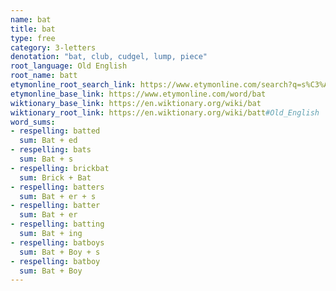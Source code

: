 ```yaml
---
name: bat
title: bat
type: free
category: 3-letters
denotation: "bat, club, cudgel, lump, piece"
root_language: Old English
root_name: batt
etymonline_root_search_link: https://www.etymonline.com/search?q=s%C3%A6
etymonline_base_link: https://www.etymonline.com/word/bat
wiktionary_base_link: https://en.wiktionary.org/wiki/bat
wiktionary_root_link: https://en.wiktionary.org/wiki/batt#Old_English
word_sums:
- respelling: batted
  sum: Bat + ed
- respelling: bats
  sum: Bat + s
- respelling: brickbat
  sum: Brick + Bat
- respelling: batters
  sum: Bat + er + s
- respelling: batter
  sum: Bat + er
- respelling: batting
  sum: Bat + ing
- respelling: batboys
  sum: Bat + Boy + s
- respelling: batboy
  sum: Bat + Boy
---
```

